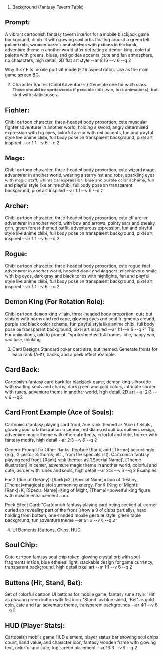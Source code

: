 1. Background (Fantasy Tavern Table)
## Prompt:
A vibrant cartoonish fantasy tavern interior for a mobile blackjack game background, dimly lit with glowing soul orbs floating around a green felt poker table, wooden barrels and shelves with potions in the back, adventure theme in another world after defeating a demon king, colorful palette with greens, blues, and golden accents, cute and fun atmosphere, no characters, high detail, 2D flat art style --ar 9:16 --v 6 --q 2

Why this? Fits mobile portrait mode (9:16 aspect ratio). Use as the main game screen BG.

2. Character Sprites (Chibi Adventurers)
Generate one for each class. These should be spritesheets if possible (idle, win, lose animations), but start with static poses.

## Fighter:
Chibi cartoon character, three-headed body proportion, cute muscular fighter adventurer in another world, holding a sword, angry determined expression with big eyes, colorful armor with red accents, fun and playful style like anime chibi, full body pose on transparent background, pixel art inspired --ar 1:1 --v 6 --q 2

## Mage:
Chibi cartoon character, three-headed body proportion, cute wizard mage adventurer in another world, wearing a starry hat and robe, sparkling eyes with magic staff, whimsical expression, blue and purple color scheme, fun and playful style like anime chibi, full body pose on transparent background, pixel art inspired --ar 1:1 --v 6 --q 2

## Archer:
Chibi cartoon character, three-headed body proportion, cute elf archer adventurer in another world, with bow and arrows, pointy ears and sneaky grin, green forest-themed outfit, adventurous expression, fun and playful style like anime chibi, full body pose on transparent background, pixel art inspired --ar 1:1 --v 6 --q 2

## Rogue:
Chibi cartoon character, three-headed body proportion, cute rogue thief adventurer in another world, hooded cloak and daggers, mischievous smile with big eyes, dark gray and black tones with highlights, fun and playful style like anime chibi, full body pose on transparent background, pixel art inspired --ar 1:1 --v 6 --q 2

## Demon King (For Rotation Role):
Chibi cartoon demon king villain, three-headed body proportion, cute but sinister with horns and red cape, glowing eyes and soul fragments around, purple and black color scheme, fun playful style like anime chibi, full body pose on transparent background, pixel art inspired --ar 1:1 --v 6 --q 2"
Tip: For animations, add to prompt: "spritesheet with 4 frames: idle, happy win, sad lose, thinking.

3. Card Designs
Standard poker card size, but themed. Generate fronts for each rank (A-K), backs, and a peek effect example.

## Card Back:
Cartoonish fantasy card back for blackjack game, demon king silhouette with swirling souls and chains, dark green and gold colors, intricate border with runes, adventure theme in another world, high detail, 2D art --ar 2:3 --v 6 --q 2


## Card Front Example (Ace of Souls):
Cartoonish fantasy playing card front, Ace rank themed as 'Ace of Souls', glowing soul orb illustration in center, red diamond suit but suitless design, adventure magic theme with ethereal effects, colorful and cute, border with fantasy motifs, high detail --ar 2:3 --v 6 --q 2

Generic Prompt for Other Ranks: Replace [Rank] and [Theme] accordingly (e.g., 2: pistol; 3: thorns; etc., from the specials list).
Cartoonish fantasy playing card front, [Rank] rank themed as '[Special Name]', [Theme illustration] in center, adventure magic theme in another world, colorful and cute, border with runes and souls, high detail --ar 2:3 --v 6 --q 2
Examples:

For 2 (Duo of Destiny): [Rank]=2, [Special Name]=Duo of Destiny, [Theme]=magical pistol summoning energy.
For K (King of Might): [Rank]=K, [Special Name]=King of Might, [Theme]=powerful king figure with muscle enhancement aura.



Peek Effect Card:
"Cartoonish fantasy playing card being peeked at, corner curled up revealing part of the front (show a 9 of clubs partially), hand holding from bottom, one-handed mobile gesture style, green table background, fun adventure theme --ar 9:16 --v 6 --q 2"


4. UI Elements (Buttons, Chips, HUD)

## Soul Chip:
Cute cartoon fantasy soul chip token, glowing crystal orb with soul fragments inside, blue ethereal light, stackable design for game currency, transparent background, high detail pixel art --ar 1:1 --v 6 --q 2

## Buttons (Hit, Stand, Bet):
Set of colorful cartoon UI buttons for mobile game, fantasy rune style: 'Hit' as glowing green button with fist icon, 'Stand' as blue shield, 'Bet' as gold coin, cute and fun adventure theme, transparent backgrounds --ar 4:1 --v 6 --q 2

## HUD (Player Stats):
Cartoonish mobile game HUD element, player status bar showing soul chips count, hand value, and character icon, fantasy wooden frame with glowing text, colorful and cute, top screen placement --ar 16:3 --v 6 --q 2